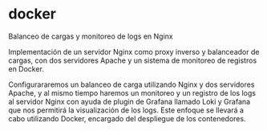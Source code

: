 # docker
Balanceo de cargas y monitoreo de logs en Nginx

Implementación de un servidor Nginx como proxy inverso y balanceador
de cargas, con dos servidores Apache y un sistema de monitoreo de
registros en Docker.

Configurararemos un balanceo de carga utilizando Nginx
y dos servidores Apache, y al mismo tiempo haremos un monitoreo y un registro de los
logs al servidor Nginx con ayuda de plugin de Grafana llamado Loki y Grafana que nos
permitirá la visualización de los logs. Este enfoque se llevará a cabo utilizando Docker,
encargado del despliegue de los contenedores.
